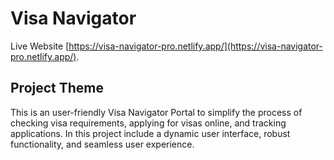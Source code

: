 # Visa Navigator

Live Website [https://visa-navigator-pro.netlify.app/](https://visa-navigator-pro.netlify.app/).

## Project Theme
This is an user-friendly Visa Navigator Portal to simplify the process of checking visa requirements, applying for visas online, and tracking applications. In this project include a dynamic user interface, robust functionality, and seamless user experience.



